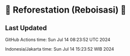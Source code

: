 
# 🌳 Reforestation (Reboisasi) 🌲

## Last Updated

GitHub Actions time: Sun Jul 14 08:23:52 UTC 2024

Indonesia/Jakarta time: Sun Jul 14 15:23:52 WIB 2024
